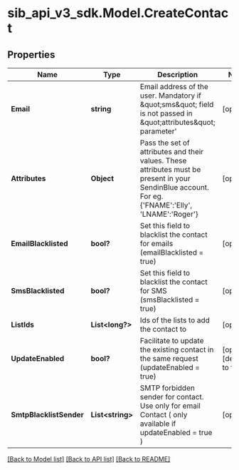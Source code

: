 # sib_api_v3_sdk.Model.CreateContact
## Properties

Name | Type | Description | Notes
------------ | ------------- | ------------- | -------------
**Email** | **string** | Email address of the user. Mandatory if \&quot;sms\&quot; field is not passed in \&quot;attributes\&quot; parameter&#39; | [optional] 
**Attributes** | **Object** | Pass the set of attributes and their values. These attributes must be present in your SendinBlue account. For eg. {&#39;FNAME&#39;:&#39;Elly&#39;, &#39;LNAME&#39;:&#39;Roger&#39;} | [optional] 
**EmailBlacklisted** | **bool?** | Set this field to blacklist the contact for emails (emailBlacklisted &#x3D; true) | [optional] 
**SmsBlacklisted** | **bool?** | Set this field to blacklist the contact for SMS (smsBlacklisted &#x3D; true) | [optional] 
**ListIds** | **List&lt;long?&gt;** | Ids of the lists to add the contact to | [optional] 
**UpdateEnabled** | **bool?** | Facilitate to update the existing contact in the same request (updateEnabled &#x3D; true) | [optional] [default to false]
**SmtpBlacklistSender** | **List&lt;string&gt;** | SMTP forbidden sender for contact. Use only for email Contact ( only available if updateEnabled &#x3D; true ) | [optional] 

[[Back to Model list]](../README.md#documentation-for-models) [[Back to API list]](../README.md#documentation-for-api-endpoints) [[Back to README]](../README.md)

